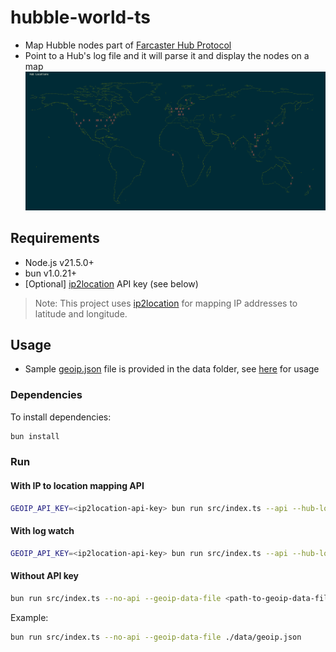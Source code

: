 # hubble-world-ts
- Map Hubble nodes part of [Farcaster Hub Protocol](https://docs.farcaster.xyz/hubble/hubble)
- Point to a Hub's log file and it will parse it and display the nodes on a map
![img.png](data/hubble-world.png)
## Requirements
- Node.js v21.5.0+
- bun v1.0.21+
- [Optional] [ip2location](https://www.ip2location.io/) API key (see below)
> Note: This project uses [ip2location](https://www.ip2location.io/) for mapping IP addresses to latitude and longitude.

## Usage
- Sample [geoip.json](./data/geoip.json) file is provided in the data folder, see [here](#without-api-key) for usage

### Dependencies
To install dependencies:

```bash
bun install
```

### Run
#### With IP to location mapping API
```bash
GEOIP_API_KEY=<ip2location-api-key> bun run src/index.ts --api --hub-log-file <path-to-hub-log-file> 
```
#### With log watch
```bash
GEOIP_API_KEY=<ip2location-api-key> bun run src/index.ts --api --hub-log-file <path-to-hub-log-file> --watch
```
#### Without API key
```bash
bun run src/index.ts --no-api --geoip-data-file <path-to-geoip-data-file> 
```
Example:
```bash
bun run src/index.ts --no-api --geoip-data-file ./data/geoip.json
```
